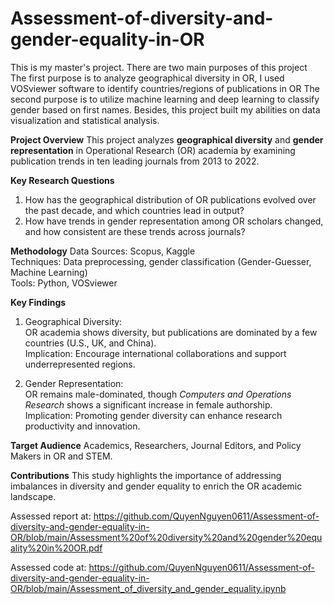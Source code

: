 # Assessment-of-diversity-and-gender-equality-in-OR
This is my master's project.
There are two main purposes of this project
The first purpose is to analyze geographical diversity in OR, I used VOSviewer software to identify countries/regions of publications in OR
The second purpose is to utilize machine learning and deep learning to classify gender based on first names. 
Besides, this project built my abilities on data visualization and statistical analysis. 

**Project Overview**
This project analyzes **geographical diversity** and **gender representation** in Operational Research (OR) academia by examining publication trends in ten leading journals from 2013 to 2022.

**Key Research Questions**
1. How has the geographical distribution of OR publications evolved over the past decade, and which countries lead in output?  
2. How have trends in gender representation among OR scholars changed, and how consistent are these trends across journals?

**Methodology**
Data Sources: Scopus, Kaggle  
Techniques: Data preprocessing, gender classification (Gender-Guesser, Machine Learning)  
Tools: Python, VOSviewer

**Key Findings**
1. Geographical Diversity:  
   OR academia shows diversity, but publications are dominated by a few countries (U.S., UK, and China).  
  Implication: Encourage international collaborations and support underrepresented regions.  

2. Gender Representation:  
OR remains male-dominated, though *Computers and Operations Research* shows a significant increase in female authorship.  
Implication: Promoting gender diversity can enhance research productivity and innovation.

**Target Audience**
Academics, Researchers, Journal Editors, and Policy Makers in OR and STEM.

**Contributions**
This study highlights the importance of addressing imbalances in diversity and gender equality to enrich the OR academic landscape.


Assessed report at: https://github.com/QuyenNguyen0611/Assessment-of-diversity-and-gender-equality-in-OR/blob/main/Assessment%20of%20diversity%20and%20gender%20equality%20in%20OR.pdf

Assessed code at: https://github.com/QuyenNguyen0611/Assessment-of-diversity-and-gender-equality-in-OR/blob/main/Assessment_of_diversity_and_gender_equality.ipynb

